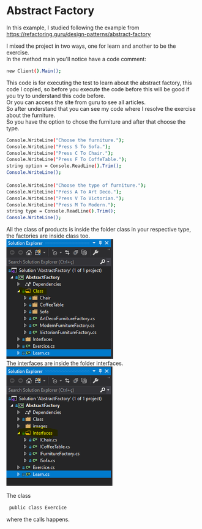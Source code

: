 # Abstract Factory
In this example, I studied following the example from 
https://refactoring.guru/design-patterns/abstract-factory

I mixed the project in two ways, one for learn and another to be the exercise.<br>
In the method main you'll notice have a code comment:  
```sh
new Client().Main();
```
This code is for executing the test to learn about the abstract factory, this code I copied, so before you execute the code before this will be good if you try to understand this code before.<br>
Or you can access the site from guru to see all articles.<br>
So after understand that you can see my code where I resolve the exercise about the furniture.<br>
So you have the option to chose the furniture and after that choose the type.<br>
```sh
Console.WriteLine("Choose the furniture.");
Console.WriteLine("Press S To Sofa.");
Console.WriteLine("Press C To Chair.");
Console.WriteLine("Press F To CoffeTable.");
string option = Console.ReadLine().Trim();
Console.WriteLine();

Console.WriteLine("Choose the type of furniture.");
Console.WriteLine("Press A To Art Deco.");
Console.WriteLine("Press V To Victorian.");
Console.WriteLine("Press M To Modern.");
string type = Console.ReadLine().Trim();
Console.WriteLine();
```
All the class of products is inside the folder class in your respective type, the factories are inside class too.<br>
![ScreenShot](https://github.com/BrunoDesenv/Studies/blob/main/DesignPatterns/CreationalPatterns/AbstractFactory/AbstractFactory/images/class.PNG)<br>
The interfaces are inside the folder interfaces.<br>
![ScreenShot](https://github.com/BrunoDesenv/Studies/blob/main/DesignPatterns/CreationalPatterns/AbstractFactory/AbstractFactory/images/interfaces.PNG)<br>


The class 
```sh
 public class Exercice
```
where the calls happens.
